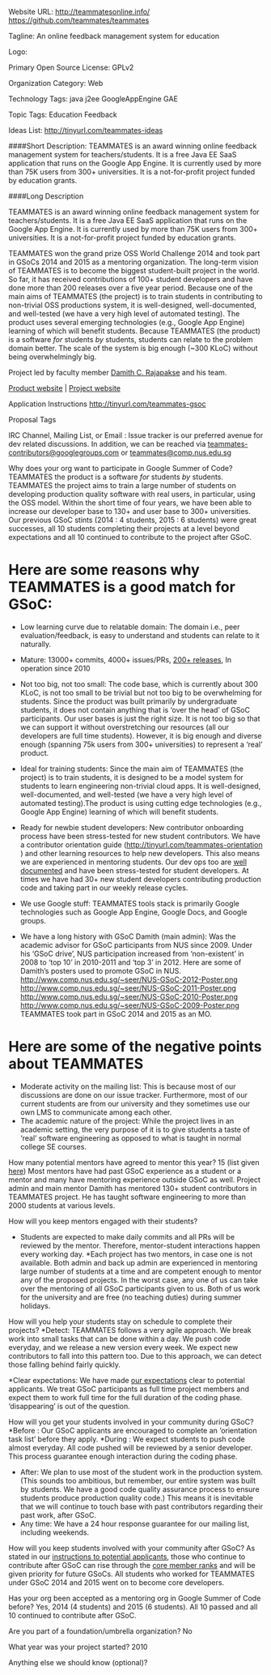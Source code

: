 Website URL: http://teammatesonline.info/ https://github.com/teammates/teammates  

Tagline: An online feedback management system for education

Logo: 

Primary Open Source License: GPLv2

Organization Category: Web

Technology Tags: java j2ee GoogleAppEngine GAE 

Topic Tags: Education Feedback

Ideas List: http://tinyurl.com/teammates-ideas

####Short Description: 
TEAMMATES is an award winning online feedback management system for teachers/students. 
It is a free Java EE SaaS application that runs on the Google App Engine. 
It is currently used by more than 75K users from 300+ universities. 
It is a not-for-profit project funded by education grants.

####Long Description

TEAMMATES is an award winning online feedback management system for teachers/students. 
It is a free Java EE SaaS application that runs on the Google App Engine. 
It is currently used by more than 75K users from 300+ universities. 
It is a not-for-profit project funded by education grants.

TEAMMATES won the grand prize OSS World Challenge 2014 and took part in GSoCs 2014 and 2015 as a mentoring organization.
The long-term vision of TEAMMATES is to become the biggest student-built project in the world. 
So far,  it has received contributions of 100+ student developers and have done more than 200 releases over a five year period. 
Because one of the main aims of TEAMMATES (the project)  is to train students in contributing to non-trivial OSS productions system, 
it is well-designed, well-documented, and well-tested (we have a very high level of automated testing).
The product uses several emerging technologies (e.g., Google App Engine) learning of which will benefit students. 
Because TEAMMATES (the product) is a software *for* students *by* students, students can relate to the problem domain better. 
The scale of the system is big enough (~300 KLoC) without being overwhelmingly big. 

Project led by faculty member [Damith C. Rajapakse](http://www.comp.nus.edu.sg/~damithch)  and his team.

[Product website](http://teammatesOnline.info) | [Project website](https://github.com/TEAMMATES/teammates)


Application Instructions http://tinyurl.com/teammates-gsoc

Proposal Tags

IRC Channel, Mailing List, or Email : Issue tracker is our preferred avenue for dev related discussions. In addition, we can be reached via teammates-contributors@googlegroups.com or teammates@comp.nus.edu.sg 

Why does your org want to participate in Google Summer of Code?
TEAMMATES the product is a software *for* students *by* students. TEAMMATES the project aims to train a large number of students on developing production quality software with real users, in particular, using the OSS model. Within the short time of four years, we have been able to increase our developer base to 130+ and user base to 300+ universities.  Our previous GSoC stints (2014 : 4 students, 2015 : 6 students) were great successes, all 10 students completing their projects at a level beyond expectations and all 10 continued to contribute to the project after GSoC. 

Here are some reasons why TEAMMATES is a good match for GSoC:
==================================================
* Low learning curve due to relatable domain: 
The domain i.e., peer evaluation/feedback, is easy to understand and students can relate to it naturally.

* Mature: 13000+ commits, 4000+ issues/PRs, [200+ releases](https://github.com/TEAMMATES/teammates/milestones?direction=desc&sort=due_date&state=closed), In operation since 2010 

* Not too big, not too small: 
The code base, which is currently about 300 KLoC, is not too small to be trivial but not too big to be overwhelming for students. Since the product was built primarily by undergraduate students, it does not contain anything that is ‘over the head’ of GSoC participants.
Our user bases is just the right size. It is not too big so that we can support it without overstretching our resources (all our developers are full time students). However, it is big enough and diverse enough (spanning 75k users from 300+ universities) to represent a ‘real’ product.

* Ideal for training students: 
Since the main aim of TEAMMATES (the project)  is to train students, it is designed to be a model system for students to learn engineering non-trivial cloud apps. It is well-designed, well-documented, and well-tested (we have a very high level of automated testing).The product is using cutting edge technologies (e.g., Google App Engine) learning of which will benefit students. 

* Ready for newbie student developers: 
New contributor onboarding process have been stress-tested for new student contributors. We have a contributor orientation guide (http://tinyurl.com/teammates-orientation )  and other learning resources to help new developers. This also means we are experienced in mentoring students. Our dev ops too are [well documented](https://github.com/TEAMMATES/teammates/blob/master/devdocs/process.md) and have been stress-tested for student developers. At times we have had 30+ new student developers contributing production code and taking part in our weekly release cycles.

* We use Google stuff: 
TEAMMATES tools stack is primarily Google technologies such as Google App Engine, Google Docs, and Google groups.

* We have a long history with GSoC
Damith (main admin): Was the academic advisor for GSoC participants from NUS since 2009. Under his ‘GSoC drive’, NUS participation increased from ‘non-existent’ in 2008 to ‘top 10’ in 2010-2011 and ‘top 3’ in 2012. Here are some of Damith’s posters used to promote GSoC in NUS.
http://www.comp.nus.edu.sg/~seer/NUS-GSoC-2012-Poster.png
http://www.comp.nus.edu.sg/~seer/NUS-GSoC-2011-Poster.png
http://www.comp.nus.edu.sg/~seer/NUS-GSoC-2010-Poster.png
http://www.comp.nus.edu.sg/~seer/NUS-GSoC-2009-Poster.png 
TEAMMATES took part in GSoC 2014 and 2015 as an MO.

Here are some of the negative points about TEAMMATES
=========================================
* Moderate activity on the mailing list: This is because most of our discussions are done on our issue tracker. Furthermore, most of our current students are from our university and they sometimes use our own LMS to communicate among each other.
* The academic nature of the project: While the project lives in an academic setting, the very purpose of it is to give students a taste of ‘real’ software engineering as opposed to what is taught in normal college SE courses.

How many potential mentors have agreed to mentor this year?
15 (list given [here](http://tinyurl.com/teammates-gsoc))
Most mentors have had past GSoC experience as a student or a mentor and many have mentoring experience outside GSoC as well. Project admin and main mentor Damith has mentored 130+ student contributors in TEAMMATES project. He has taught software engineering to more than 2000 students at various levels.

How will you keep mentors engaged with their students?

* Students are expected to make daily commits and all PRs will be reviewed by the mentor. Therefore, mentor-student interactions happen every working day.
*Each project has two mentors, in case one is not available.  Both admin and back up admin are experienced in mentoring large number of students at a time and are competent enough to mentor any of the proposed projects. In the worst case, any one of us can take over the mentoring of all GSoC participants given to us. Both of us work for the university and are free (no teaching duties) during summer holidays.


How will you help your students stay on schedule to complete their projects?
*Detect: TEAMMATES follows a very agile approach. We break work into small tasks that can be done within a day. We push code everyday, and we release a new version every week. We expect new contributors to fall into this pattern too. Due to this approach, we can detect those falling behind fairly quickly. 

*Clear expectations: We have made [our expectations](http://tinyurl.com/teammates-gsoc) clear to potential applicants. We treat GSoC participants as full time project members and expect them to work full time for the full duration of the coding phase. ‘disappearing’ is out of the question. 

How will you get your students involved in your community during GSoC?
*Before : Our GSoC applicants are encouraged to complete an ‘orientation task list’ before they apply. 
*During : We expect students to push code almost everyday. All code pushed will be reviewed by a senior developer. This process guarantee enough interaction during the coding phase.
* After: We plan to use most of the student work in the production system. (This sounds too ambitious, but remember, our entire system was built by students. We have a good code quality assurance process to ensure students produce production quality code.) This means it is inevitable that we will continue to touch base with past contributors regarding their past work, after GSoC. 
* Any time: We have a 24 hour response guarantee for our mailing list, including weekends. 


How will you keep students involved with your community after GSoC?
As stated in our [instructions to potential applicants](http://tinyurl.com/teammates-gsoc), those who continue to contribute after GSoC can rise through the [core member ranks](https://teammatesv4.appspot.com/about.html ) and will be given priority for future GSoCs. All students who worked for TEAMMATES under GSoC 2014 and 2015 went on to become core developers.

Has your org been accepted as a mentoring org in Google Summer of Code before?
Yes, 2014 (4 students) and 2015 (6 students). All 10 passed and all 10 continued to contribute after GSoC.

Are you part of a foundation/umbrella organization?
No

What year was your project started?
2010

Anything else we should know (optional)?
